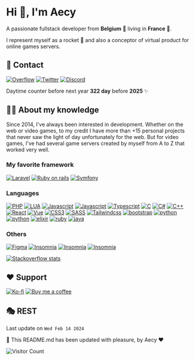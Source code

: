 # Hi 🤙, I'm Aecy
A passionate fullstack developer from **Belgium** 🍻 living in **France** 🥖.

I represent myself as a rocket 🚀 and also a conceptor of virtual product for online games servers.

## 📑 Contact
[![Overflow](https://img.shields.io/badge/Stackoverflow-F58025?style=for-the-badge&logo=stackoverflow&logoColor=white)](https://stackoverflow.com/users/15290194)
[![Twitter](https://img.shields.io/badge/Twitter-1D9BF0?style=for-the-badge&logo=twitter&logoColor=white)](https://twitter.com/aecyMV)
[![Discord](https://img.shields.io/badge/Discord-5865F2?style=for-the-badge&logo=discord&logoColor=white)](https://discordapp.com/channels/@me/258295794996609024)

Daytime counter before next year **322 day** before **2025** ✨

## 👨‍🎓 About my knowledge

Since 2014, I've always been interested in development.
Whether on the web or video games, to my credit I have more than +15 personal projects that never saw the light of day unfortunately for the web.
But for video games, I've had several game servers created by myself from A to Z that worked very well.

### My favorite framework
[![Laravel](https://img.shields.io/badge/Laravel-FF2D20?style=for-the-badge&logo=laravel&logoColor=white)](https://laravel.com/)
[![Ruby on rails](https://img.shields.io/badge/Ruby%20on%20rails-CC0000?style=for-the-badge&logo=rubyonrails&logoColor=white)](https://rubyonrails.org/)
[![Symfony](https://img.shields.io/badge/Symfony-000000?style=for-the-badge&logo=symfony&logoColor=white)](https://symfony.com/)

### Languages
[![PHP](https://img.shields.io/badge/PHP-777BB4?style=for-the-badge&logo=php&logoColor=white)](https://google.com)
[![LUA](https://img.shields.io/badge/LUA-2C2D72?style=for-the-badge&logo=lua&logoColor=white)](https://google.com)
[![Javascript](https://img.shields.io/badge/Javascript-F7DF1E?style=for-the-badge&logo=javascript&logoColor=white)](https://google.com)
[![Javascript](https://img.shields.io/badge/Javascript-F7DF1E?style=for-the-badge&logo=javascript&logoColor=white)](https://google.com)
[![Typescript](https://img.shields.io/badge/Typescript-3178C6?style=for-the-badge&logo=typescript&logoColor=white)](https://google.com)
[![C](https://img.shields.io/badge/c-A8B9CC?style=for-the-badge&logo=c&logoColor=white)](https://google.com)
[![C#](https://img.shields.io/badge/c%23-239120?style=for-the-badge&logo=csharp&logoColor=white)](https://google.com)
[![C++](https://img.shields.io/badge/c++-00599C?style=for-the-badge&logo=cplusplus&logoColor=white)](https://google.com)
[![React](https://img.shields.io/badge/react-61DAFB?style=for-the-badge&logo=react&logoColor=white)](https://google.com)
[![Vue](https://img.shields.io/badge/vue-4FC08D?style=for-the-badge&logo=vuedotjs&logoColor=white)](https://google.com)
[![CSS3](https://img.shields.io/badge/css3-1572B6?style=for-the-badge&logo=css3&logoColor=white)](https://google.com)
[![SASS](https://img.shields.io/badge/sass-CC6699?style=for-the-badge&logo=sass&logoColor=white)](https://google.com)
[![Tailwindcss](https://img.shields.io/badge/tailwindcss-06B6D4?style=for-the-badge&logo=tailwindcss&logoColor=white)](https://google.com)
[![bootstrap](https://img.shields.io/badge/bootstrap-7952B3?style=for-the-badge&logo=bootstrap&logoColor=white)](https://google.com)
[![python](https://img.shields.io/badge/node.js-339933?style=for-the-badge&logo=nodedotjs&logoColor=white)](https://google.com)
[![python](https://img.shields.io/badge/python-3776AB?style=for-the-badge&logo=python&logoColor=white)](https://google.com)
[![elixir](https://img.shields.io/badge/elixir-4B275F?style=for-the-badge&logo=elixir&logoColor=white)](https://google.com)
[![ruby](https://img.shields.io/badge/ruby-CC342D?style=for-the-badge&logo=ruby&logoColor=white)](https://google.com)
[![java](https://img.shields.io/badge/java-ED8B00?style=for-the-badge&logo=java&logoColor=white)](https://google.com)

### Others
[![Figma](https://img.shields.io/badge/Figma-F24E1E?style=for-the-badge&logo=figma&logoColor=white)](https://www.figma.com/)
[![Insomnia](https://img.shields.io/badge/Insomnia-4000BF?style=for-the-badge&logo=insomnia&logoColor=white)](https://insomnia.rest/download)
[![Insomnia](https://img.shields.io/badge/Laragon-0E83CD?style=for-the-badge&logo=laragon&logoColor=white)](https://laragon.org/)
[![Insomnia](https://img.shields.io/badge/JetBrains-000000?style=for-the-badge&logo=jetbrains&logoColor=white)](https://www.jetbrains.com/)

[![Stackoverflow stats](https://stackoverflow-badge.herokuapp.com/api/StackOverflowBadge/15290194)](https://stackoverflow.com/users/15290194)

## ❤️ Support
[![Ko-fi](https://img.shields.io/badge/Ko--fi-F16061?style=for-the-badge&logo=ko-fi&logoColor=white)](https://ko-fi.com/aecym)
[![Buy me a coffee](https://img.shields.io/badge/Buy%20me%20coffee-FFDD00?style=for-the-badge&logo=Buy%20Me%20A%20Coffee&logoColor=white)](https://www.buymeacoffee.com/aecy)

## 🎭 REST
Last update on `Wed Feb 14 2024`

🤖 This README.md has been updated with pleasure, by Aecy ❤️

![Visitor Count](https://profile-counter.glitch.me/Aecy/count.svg)

